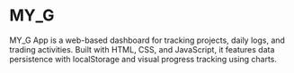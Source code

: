 # MY_G
MY_G App is a web-based dashboard for tracking projects, daily logs, and trading activities. Built with HTML, CSS, and JavaScript, it features data persistence with localStorage and visual progress tracking using charts.
